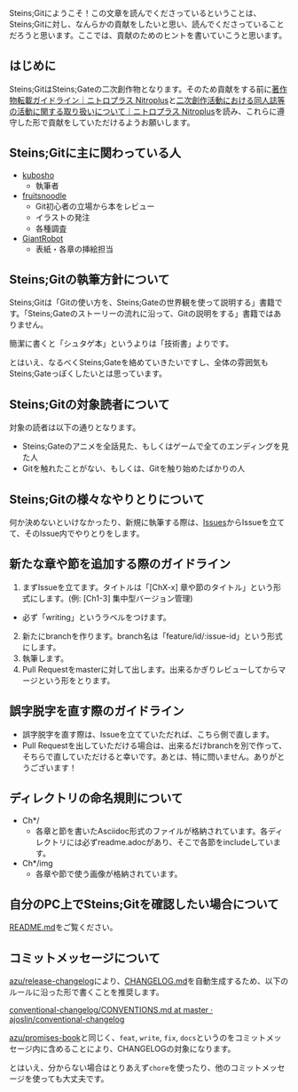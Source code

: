 Steins;Gitにようこそ！この文章を読んでくださっているということは、Steins;Gitに対し、なんらかの貢献をしたいと思い、読んでくださっていることだろうと思います。ここでは、貢献のためのヒントを書いていこうと思います。

## はじめに

Steins;GitはSteins;Gateの二次創作物となります。そのため貢献をする前に[著作物転載ガイドライン｜ニトロプラス Nitroplus](https://www.nitroplus.co.jp/license/)と[二次創作活動における同人誌等の活動に関する取り扱いについて｜ニトロプラス Nitroplus](https://www.nitroplus.co.jp/license/fanbook.php)を読み、これらに遵守した形で貢献をしていただけるようお願いします。

## Steins;Gitに主に関わっている人

- [kubosho](https://github.com/kubosho)
  - 執筆者
- [fruitsnoodle](https://github.com/fruitsnoodle)
  - Git初心者の立場から本をレビュー
  - イラストの発注
  - 各種調査
- [GiantRobot](http://www.pixiv.net/member_illust.php?id=1223059)
  - 表紙・各章の挿絵担当

## Steins;Gitの執筆方針について

Steins;Gitは「Gitの使い方を、Steins;Gateの世界観を使って説明する」書籍です。「Steins;Gateのストーリーの流れに沿って、Gitの説明をする」書籍ではありません。

簡潔に書くと「シュタゲ本」というよりは「技術書」よりです。

とはいえ、なるべくSteins;Gateを絡めていきたいですし、全体の雰囲気もSteins;Gateっぽくしたいとは思っています。

## Steins;Gitの対象読者について

対象の読者は以下の通りとなります。

- Steins;Gateのアニメを全話見た、もしくはゲームで全てのエンディングを見た人
- Gitを触れたことがない、もしくは、Gitを触り始めたばかりの人

## Steins;Gitの様々なやりとりについて

何か決めないといけなかったり、新規に執筆する際は、[Issues](https://github.com/o2project/steins-git/issues?state=open)からIssueを立てて、そのIssue内でやりとりをします。

## 新たな章や節を追加する際のガイドライン

1. まずIssueを立てます。タイトルは「[ChX-x] 章や節のタイトル」という形式にします。(例: [Ch1-3] 集中型バージョン管理)
  - 必ず「writing」というラベルをつけます。
2. 新たにbranchを作ります。branch名は「feature/id/:issue-id」という形式にします。
3. 執筆します。
4. Pull Requestをmasterに対して出します。出来るかぎりレビューしてからマージという形をとります。

## 誤字脱字を直す際のガイドライン

- 誤字脱字を直す際は、Issueを立てていただれば、こちら側で直します。
- Pull Requestを出していただける場合は、出来るだけbranchを別で作って、そちらで直していただけると幸いです。あとは、特に問いません。ありがとうございます！

## ディレクトリの命名規則について

- Ch*/
  - 各章と節を書いたAsciidoc形式のファイルが格納されています。各ディレクトリには必ずreadme.adocがあり、そこで各節をincludeしています。
- Ch*/img
  - 各章や節で使う画像が格納されています。

## 自分のPC上でSteins;Gitを確認したい場合について

[README.md](https://github.com/o2project/steins-git/blob/master/README.md)をご覧ください。

## コミットメッセージについて

[azu/release-changelog](https://github.com/azu/release-changelog)により、[CHANGELOG.md](CHANGELOG.md)を自動生成するため、以下のルールに沿った形で書くことを推奨します。

[conventional-changelog/CONVENTIONS.md at master · ajoslin/conventional-changelog](https://github.com/ajoslin/conventional-changelog/blob/master/CONVENTIONS.md)

[azu/promises-book](https://github.com/azu/promises-book)と同じく、`feat`, `write`, `fix`, `docs`というのをコミットメッセージ内に含めることにより、CHANGELOGの対象になります。

とはいえ、分からない場合はとりあえず`chore`を使ったり、他のコミットメッセージを使っても大丈夫です。
